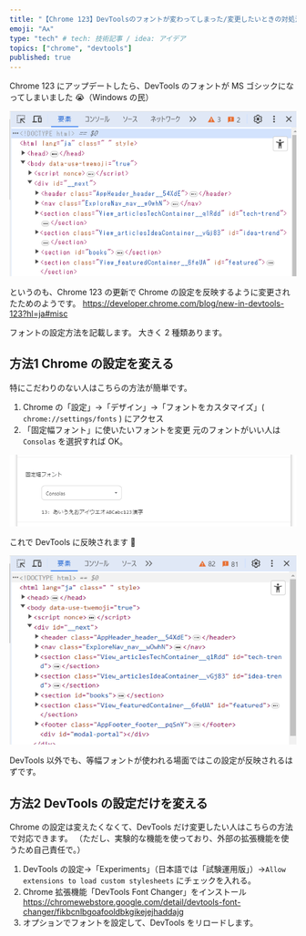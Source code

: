 ```yaml
---
title: "【Chrome 123】DevToolsのフォントが変わってしまった/変更したいときの対処法"
emoji: "🗛"
type: "tech" # tech: 技術記事 / idea: アイデア
topics: ["chrome", "devtools"]
published: true
---
```


Chrome 123 にアップデートしたら、DevTools のフォントが MS ゴシックになってしまいました 😭（Windows の民）

![Chrome DevToolsのスクリーンショット。HTMLがMSゴシックのフォントで描画されている](/images/devtools-change-font/2024-04-06-20-11-07.png)

というのも、Chrome 123 の更新で Chrome の設定を反映するように変更されたためのようです。
https://developer.chrome.com/blog/new-in-devtools-123?hl=ja#misc

フォントの設定方法を記載します。
大きく 2 種類あります。

## 方法1 Chrome の設定を変える

特にこだわりのない人はこちらの方法が簡単です。

1. Chrome の「設定」→「デザイン」→「フォントをカスタマイズ」( `chrome://settings/fonts` ) にアクセス
2. 「固定幅フォント」に使いたいフォントを変更
元のフォントがいい人は `Consolas` を選択すれば OK。

![Chromeの設定のスクリーンショット。「固定幅フォント」の項目で「Consolas」が選択されている。](/images/devtools-change-font/2024-04-06-20-17-18.png)

これで DevTools に反映されます 🎉

![Chrome DevToolsのスクリーンショット。HTMLがConsolasのフォントで描画されている](/images/devtools-change-font/2024-04-06-20-37-21.png)

DevTools 以外でも、等幅フォントが使われる場面ではこの設定が反映されるはずです。

## 方法2 DevTools の設定だけを変える

Chrome の設定は変えたくなくて、DevTools だけ変更したい人はこちらの方法で対応できます。
（ただし、実験的な機能を使っており、外部の拡張機能を使うため自己責任で。）

1. DevTools の設定→「Experiments」（日本語では「試験運用版」）→`Allow extensions to load custom stylesheets` にチェックを入れる。
2. Chrome 拡張機能「DevTools Font Changer」をインストール
https://chromewebstore.google.com/detail/devtools-font-changer/fikbcnlbgoafooldbkgikejejhaddajg
1. オプションでフォントを設定して、DevTools をリロードします。
